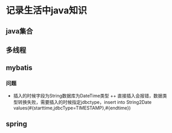 # 记录生活中java知识
## java集合
## 多线程
## mybatis
### 问题
+ 插入的时候字段为String数据库为DateTime类型
++ 直接插入会报错，数据类型转换失败，需要插入的时候指定jdbctype，insert into String2Date values(#{starttime,jdbcType=TIMESTAMP},#{endtime})
## spring

